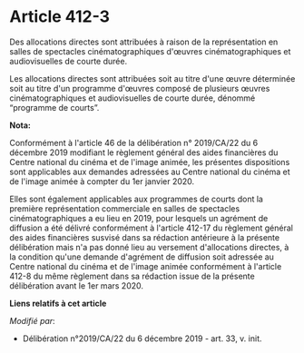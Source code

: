 # Article 412-3

Des allocations directes sont attribuées à raison de la représentation en salles de spectacles cinématographiques d'œuvres
cinématographiques et audiovisuelles de courte durée.

Les allocations directes sont attribuées soit au titre d'une œuvre déterminée soit au titre d'un programme d'œuvres composé
de plusieurs œuvres cinématographiques et audiovisuelles de courte durée, dénommé “programme de courts”.

**Nota:**

Conformément à l'article 46 de la délibération n° 2019/CA/22 du 6 décembre 2019 modifiant le règlement général des aides
financières du Centre national du cinéma et de l'image animée, les présentes dispositions sont applicables aux demandes
adressées au Centre national du cinéma et de l'image animée à compter du 1er janvier 2020.

Elles sont également applicables aux programmes de courts dont la première représentation commerciale en salles de spectacles
cinématographiques a eu lieu en 2019, pour lesquels un agrément de diffusion a été délivré conformément à l'article 412-17 du
règlement général des aides financières susvisé dans sa rédaction antérieure à la présente délibération mais n'a pas donné
lieu au versement d'allocations directes, à la condition qu'une demande d'agrément de diffusion soit adressée au Centre
national du cinéma et de l'image animée conformément à l'article 412-8 du même règlement dans sa rédaction issue de la
présente délibération avant le 1er mars 2020.

**Liens relatifs à cet article**

_Modifié par_:

  - Délibération n°2019/CA/22 du 6 décembre 2019 - art. 33, v. init.
